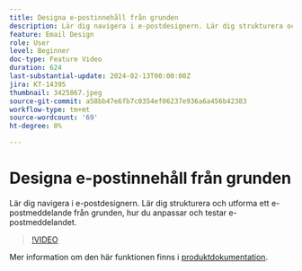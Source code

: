 ```yaml
---
title: Designa e-postinnehåll från grunden
description: Lär dig navigera i e-postdesignern. Lär dig strukturera och utforma ett e-postmeddelande från grunden, hur du anpassar och testar e-postmeddelandet.
feature: Email Design
role: User
level: Beginner
doc-type: Feature Video
duration: 624
last-substantial-update: 2024-02-13T00:00:00Z
jira: KT-14395
thumbnail: 3425867.jpeg
source-git-commit: a58bb47e6fb7c0354ef06237e936a6a456b42383
workflow-type: tm+mt
source-wordcount: '69'
ht-degree: 0%

---
```



# Designa e-postinnehåll från grunden

Lär dig navigera i e-postdesignern. Lär dig strukturera och utforma ett e-postmeddelande från grunden, hur du anpassar och testar e-postmeddelandet.

>[!VIDEO](https://video.tv.adobe.com/v/3425867/?learn=on)

Mer information om den här funktionen finns i [produktdokumentation](https://experienceleague.adobe.com/docs/campaign-web/v8/msg/email/create-email.html?lang=en).


